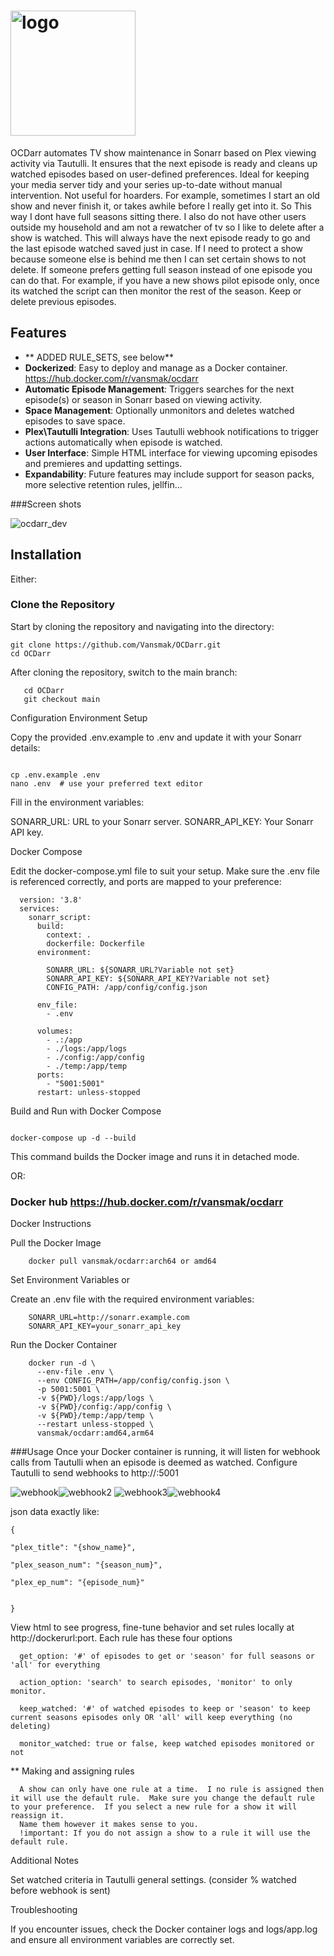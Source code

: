 #  <img src="https://github.com/Vansmak/OCDarr/assets/16037573/f802fece-e884-4282-8eb5-8c07aac1fd16" alt="logo" width="200"/>


OCDarr automates TV show maintenance in Sonarr based on Plex viewing activity via Tautulli. It ensures that the next episode is ready and cleans up watched episodes based on user-defined preferences. Ideal for keeping your media server tidy and your series up-to-date without manual intervention. Not useful for hoarders.  For example, sometimes I start an old show and never finish it, or takes awhile before I really get into it. So This way I dont have full seasons sitting there. I also do not have other users outside my household and am not a rewatcher of tv so I like to delete after a show is watched. This will always have the next episode ready to go and the last episode watched saved just in case.  If I need to protect a show because someone else is behind me then I can set certain shows to not delete.  If someone prefers getting full season instead of one episode you can do that. For example, if you have a new shows pilot episode only, once its watched the script can then monitor the rest of the season. Keep or delete previous episodes.  

## Features
- ** ADDED RULE_SETS, see below**
- **Dockerized**: Easy to deploy and manage as a Docker container.
    https://hub.docker.com/r/vansmak/ocdarr 
- **Automatic Episode Management**: Triggers searches for the next episode(s) or season in Sonarr based on viewing activity.
- **Space Management**: Optionally unmonitors and deletes watched episodes to save space.
- **Plex\Tautulli Integration**: Uses Tautulli webhook notifications to trigger actions automatically when episode is watched.
- **User Interface**: Simple HTML interface for viewing upcoming episodes and premieres and updatting settings.
- **Expandability**: Future features may include support for season packs, more selective retention rules, jellfin...

###Screen shots  

![ocdarr_dev](https://github.com/Vansmak/OCDarr/assets/16037573/5491d694-2e9a-46fb-a1f8-539dcaf661df)

## Installation
Either:
### Clone the Repository

Start by cloning the repository and navigating into the directory:

```
git clone https://github.com/Vansmak/OCDarr.git
cd OCDarr
```
 After cloning the repository, switch to the main branch:
```
   cd OCDarr
   git checkout main
```
Configuration
Environment Setup

Copy the provided .env.example to .env and update it with your Sonarr details:

```

cp .env.example .env
nano .env  # use your preferred text editor
```
Fill in the environment variables:
  
  SONARR_URL: URL to your Sonarr server.
  SONARR_API_KEY: Your Sonarr API key.
  
Docker Compose

Edit the docker-compose.yml file to suit your setup. Make sure the .env file is referenced correctly, and ports are mapped to your preference:
```
  version: '3.8'
  services:
    sonarr_script:
      build:
        context: .
        dockerfile: Dockerfile
      environment:
        
        SONARR_URL: ${SONARR_URL?Variable not set}
        SONARR_API_KEY: ${SONARR_API_KEY?Variable not set}
        CONFIG_PATH: /app/config/config.json
        
      env_file:
        - .env
  
      volumes:
        - .:/app
        - ./logs:/app/logs
        - ./config:/app/config
        - ./temp:/app/temp
      ports:
        - "5001:5001"
      restart: unless-stopped
```

Build and Run with Docker Compose

```

docker-compose up -d --build
```
This command builds the Docker image and runs it in detached mode.


OR:

### Docker hub https://hub.docker.com/r/vansmak/ocdarr

Docker Instructions

   Pull the Docker Image
```
    docker pull vansmak/ocdarr:arch64 or amd64
```
  


   Set Environment Variables or

  Create an .env file with the required environment variables:
```
    SONARR_URL=http://sonarr.example.com
    SONARR_API_KEY=your_sonarr_api_key
```
  Run the Docker Container
```
    docker run -d \
      --env-file .env \
      --env CONFIG_PATH=/app/config/config.json \
      -p 5001:5001 \
      -v ${PWD}/logs:/app/logs \
      -v ${PWD}/config:/app/config \
      -v ${PWD}/temp:/app/temp \
      --restart unless-stopped \
      vansmak/ocdarr:amd64,arm64

```
###Usage
Once your Docker container is running, it will listen for webhook calls from Tautulli when an episode is deemed as watched. Configure Tautulli to send webhooks to http://<docker-host-ip>:5001

![webhook](https://github.com/Vansmak/OCDarr/assets/16037573/cf0db503-d730-4a9c-b83e-2d21a3430ece)![webhook2](https://github.com/Vansmak/OCDarr/assets/16037573/45be66c2-1869-49c1-8074-9081ed7c913b)
![webhook3](https://github.com/Vansmak/OCDarr/assets/16037573/24f02a75-2100-4b2a-9137-ce1e68803d1f)![webhook4](https://github.com/Vansmak/OCDarr/assets/16037573/f82198fc-e4c4-40ec-a9c7-551b2d8cdccd)

json data exactly like:
```
{

"plex_title": "{show_name}",

"plex_season_num": "{season_num}",

"plex_ep_num": "{episode_num}"


}

```

View html to see progress, fine-tune behavior and set rules locally at http://dockerurl:port.
Each rule has these four options

      get_option: '#' of episodes to get or 'season' for full seasons or 'all' for everything
  
      action_option: 'search' to search episodes, 'monitor' to only monitor.
  
      keep_watched: '#' of watched episodes to keep or 'season' to keep current seasons episodes only OR 'all' will keep everything (no deleting)
  
      monitor_watched: true or false, keep watched episodes monitored or not

** Making and assigning rules

      A show can only have one rule at a time.  I no rule is assigned then it will use the default rule.  Make sure you change the default rule to your preference.  If you select a new rule for a show it will reassign it. 
      Name them however it makes sense to you.
      !important: If you do not assign a show to a rule it will use the default rule.

Additional Notes

  Set watched criteria in Tautulli general settings. (consider % watched before webhook is sent)
   
Troubleshooting

If you encounter issues, check the Docker container logs and logs/app.log and ensure all environment variables are correctly set.

